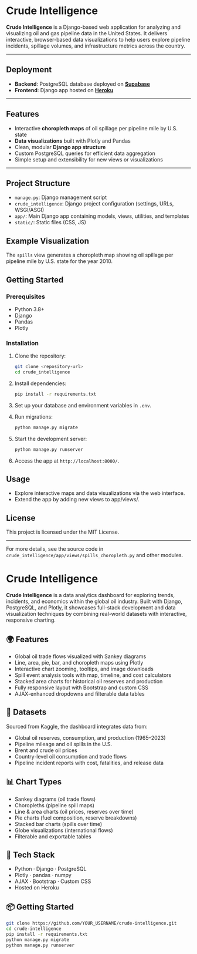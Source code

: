# Crude Intelligence

**Crude Intelligence** is a Django-based web application for analyzing and visualizing oil and gas pipeline data in the United States. It delivers interactive, browser-based data visualizations to help users explore pipeline incidents, spillage volumes, and infrastructure metrics across the country.

---

## Deployment

- **Backend**: PostgreSQL database deployed on **[Supabase](https://supabase.com)**  
- **Frontend**: Django app hosted on **[Heroku](https://www.heroku.com/)**

---

## Features

- Interactive **choropleth maps** of oil spillage per pipeline mile by U.S. state
- **Data visualizations** built with Plotly and Pandas
- Clean, modular **Django app structure**
- Custom PostgreSQL queries for efficient data aggregation
- Simple setup and extensibility for new views or visualizations
---

## Project Structure

- `manage.py`: Django management script
- `crude_intelligence`: Django project configuration (settings, URLs, WSGI/ASGI)
- `app/`: Main Django app containing models, views, utilities, and templates
- `static/`: Static files (CSS, JS)

## Example Visualization

The `spills` view generates a choropleth map showing oil spillage per pipeline mile by U.S. state for the year 2010.

## Getting Started

### Prerequisites

- Python 3.8+
- Django
- Pandas
- Plotly

### Installation

1. Clone the repository:
    ```sh
    git clone <repository-url>
    cd crude_intelligence
    ```

2. Install dependencies:
    ```sh
    pip install -r requirements.txt
    ```

3. Set up your database and environment variables in `.env`.

4. Run migrations:
    ```sh
    python manage.py migrate
    ```

5. Start the development server:
    ```sh
    python manage.py runserver
    ```

6. Access the app at `http://localhost:8000/`.

## Usage

- Explore interactive maps and data visualizations via the web interface.
- Extend the app by adding new views to app/views/.

## License

This project is licensed under the MIT License.

---

For more details, see the source code in `crude_intelligence/app/views/spills_choropleth.py` and other modules.

# Crude Intelligence

**Crude Intelligence** is a data analytics dashboard for exploring trends, incidents, and economics within the global oil industry. Built with Django, PostgreSQL, and Plotly, it showcases full-stack development and data visualization techniques by combining real-world datasets with interactive, responsive charting.

## 🌍 Features

- Global oil trade flows visualized with Sankey diagrams
- Line, area, pie, bar, and choropleth maps using Plotly
- Interactive chart zooming, tooltips, and image downloads
- Spill event analysis tools with map, timeline, and cost calculators
- Stacked area charts for historical oil reserves and production
- Fully responsive layout with Bootstrap and custom CSS
- AJAX-enhanced dropdowns and filterable data tables

## 📁 Datasets

Sourced from Kaggle, the dashboard integrates data from:
- Global oil reserves, consumption, and production (1965–2023)
- Pipeline mileage and oil spills in the U.S.
- Brent and crude oil prices
- Country-level oil consumption and trade flows
- Pipeline incident reports with cost, fatalities, and release data

## 📊 Chart Types

- Sankey diagrams (oil trade flows)
- Choropleths (pipeline spill maps)
- Line & area charts (oil prices, reserves over time)
- Pie charts (fuel composition, reserve breakdowns)
- Stacked bar charts (spills over time)
- Globe visualizations (international flows)
- Filterable and exportable tables

## 🚀 Tech Stack

- Python · Django · PostgreSQL
- Plotly · pandas · numpy
- AJAX · Bootstrap · Custom CSS
- Hosted on Heroku

## 📦 Getting Started

```bash
git clone https://github.com/YOUR_USERNAME/crude-intelligence.git
cd crude-intelligence
pip install -r requirements.txt
python manage.py migrate
python manage.py runserver

